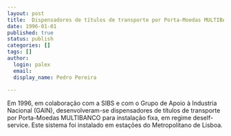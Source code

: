 ```yaml
---
layout: post
title:  Dispensadores de títulos de transporte por Porta-Moedas MULTIBANCO 
date: 1996-01-01
published: true
status: publish
categories: []
tags: []
author:
  login: palex
  email: 
  display_name: Pedro Pereira
  
---
```


Em 1996, em colaboração com a SIBS e com o Grupo de Apoio à Industria Nacional
(GAIN), desenvolveram-se dispensadores de títulos de transporte por Porta-Moedas
MULTIBANCO para instalação fixa, em regime deself-service. Este sistema foi
instalado em estações do Metropolitano de Lisboa.